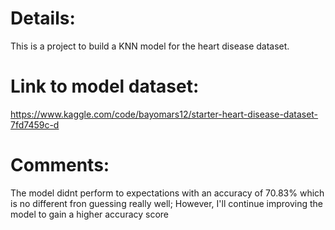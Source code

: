 # Details:
This is a project to build a KNN model for the heart disease dataset.
# Link to model dataset:
https://www.kaggle.com/code/bayomars12/starter-heart-disease-dataset-7fd7459c-d
# Comments:
The model didnt perform to expectations with an accuracy of 70.83% which is no different fron guessing really well; However, I'll continue improving the model to gain a higher accuracy score




